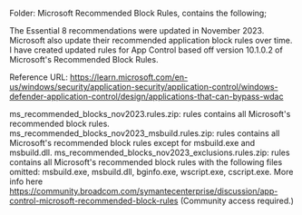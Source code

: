 Folder: Microsoft Recommended Block Rules, contains the following;

The Essential 8 recommendations were updated in November 2023. Microsoft also update their recommended application block rules over time. I have created updated rules for App Control based off version 10.1.0.2 of Microsoft's Recommended Block Rules.

Reference URL: https://learn.microsoft.com/en-us/windows/security/application-security/application-control/windows-defender-application-control/design/applications-that-can-bypass-wdac

ms_recommended_blocks_nov2023.rules.zip: rules contains all Microsoft's recommended block rules.
ms_recommended_blocks_nov2023_msbuild.rules.zip: rules contains all Microsoft's recommended block rules except for msbuild.exe and msbuild.dll.
ms_recommended_blocks_nov2023_exclusions.rules.zip: rules contains all Microsoft's recommended block rules with the following files omitted: msbuild.exe, msbuild.dll, bginfo.exe, wscript.exe, cscript.exe. More info here https://community.broadcom.com/symantecenterprise/discussion/app-control-microsoft-recommended-block-rules (Community access required.)
